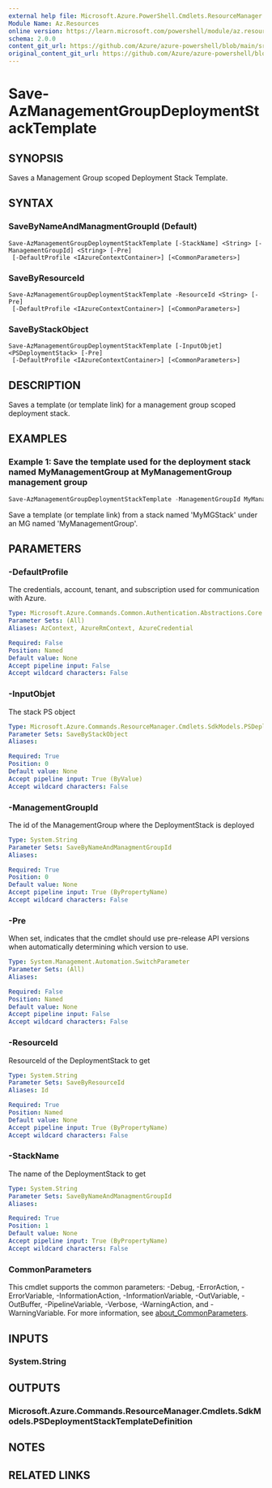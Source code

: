 ```yaml
---
external help file: Microsoft.Azure.PowerShell.Cmdlets.ResourceManager.dll-Help.xml
Module Name: Az.Resources
online version: https://learn.microsoft.com/powershell/module/az.resources/Save-AzManagementGroupDeploymentStackTemplate
schema: 2.0.0
content_git_url: https://github.com/Azure/azure-powershell/blob/main/src/Resources/Resources/help/Save-AzManagementGroupDeploymentStackTemplate.md
original_content_git_url: https://github.com/Azure/azure-powershell/blob/main/src/Resources/Resources/help/Save-AzManagementGroupDeploymentStackTemplate.md
---
```


# Save-AzManagementGroupDeploymentStackTemplate

## SYNOPSIS
Saves a Management Group scoped Deployment Stack Template.

## SYNTAX

### SaveByNameAndManagmentGroupId (Default)
```
Save-AzManagementGroupDeploymentStackTemplate [-StackName] <String> [-ManagementGroupId] <String> [-Pre]
 [-DefaultProfile <IAzureContextContainer>] [<CommonParameters>]
```

### SaveByResourceId
```
Save-AzManagementGroupDeploymentStackTemplate -ResourceId <String> [-Pre]
 [-DefaultProfile <IAzureContextContainer>] [<CommonParameters>]
```

### SaveByStackObject
```
Save-AzManagementGroupDeploymentStackTemplate [-InputObjet] <PSDeploymentStack> [-Pre]
 [-DefaultProfile <IAzureContextContainer>] [<CommonParameters>]
```

## DESCRIPTION
Saves a template (or template link) for a management group scoped deployment stack.

## EXAMPLES

### Example 1: Save the template used for the deployment stack named MyManagementGroup at MyManagementGroup management group
```powershell
Save-AzManagementGroupDeploymentStackTemplate -ManagementGroupId MyManagementGroup -StackName MyMGStack
```

Save a template (or template link) from a stack named 'MyMGStack' under an MG named 'MyManagementGroup'.

## PARAMETERS

### -DefaultProfile
The credentials, account, tenant, and subscription used for communication with Azure.

```yaml
Type: Microsoft.Azure.Commands.Common.Authentication.Abstractions.Core.IAzureContextContainer
Parameter Sets: (All)
Aliases: AzContext, AzureRmContext, AzureCredential

Required: False
Position: Named
Default value: None
Accept pipeline input: False
Accept wildcard characters: False
```

### -InputObjet
The stack PS object

```yaml
Type: Microsoft.Azure.Commands.ResourceManager.Cmdlets.SdkModels.PSDeploymentStack
Parameter Sets: SaveByStackObject
Aliases:

Required: True
Position: 0
Default value: None
Accept pipeline input: True (ByValue)
Accept wildcard characters: False
```

### -ManagementGroupId
The id of the ManagementGroup where the DeploymentStack is deployed

```yaml
Type: System.String
Parameter Sets: SaveByNameAndManagmentGroupId
Aliases:

Required: True
Position: 0
Default value: None
Accept pipeline input: True (ByPropertyName)
Accept wildcard characters: False
```

### -Pre
When set, indicates that the cmdlet should use pre-release API versions when automatically determining which version to use.

```yaml
Type: System.Management.Automation.SwitchParameter
Parameter Sets: (All)
Aliases:

Required: False
Position: Named
Default value: None
Accept pipeline input: False
Accept wildcard characters: False
```

### -ResourceId
ResourceId of the DeploymentStack to get

```yaml
Type: System.String
Parameter Sets: SaveByResourceId
Aliases: Id

Required: True
Position: Named
Default value: None
Accept pipeline input: True (ByPropertyName)
Accept wildcard characters: False
```

### -StackName
The name of the DeploymentStack to get

```yaml
Type: System.String
Parameter Sets: SaveByNameAndManagmentGroupId
Aliases:

Required: True
Position: 1
Default value: None
Accept pipeline input: True (ByPropertyName)
Accept wildcard characters: False
```

### CommonParameters
This cmdlet supports the common parameters: -Debug, -ErrorAction, -ErrorVariable, -InformationAction, -InformationVariable, -OutVariable, -OutBuffer, -PipelineVariable, -Verbose, -WarningAction, and -WarningVariable. For more information, see [about_CommonParameters](http://go.microsoft.com/fwlink/?LinkID=113216).

## INPUTS

### System.String

## OUTPUTS

### Microsoft.Azure.Commands.ResourceManager.Cmdlets.SdkModels.PSDeploymentStackTemplateDefinition

## NOTES

## RELATED LINKS
